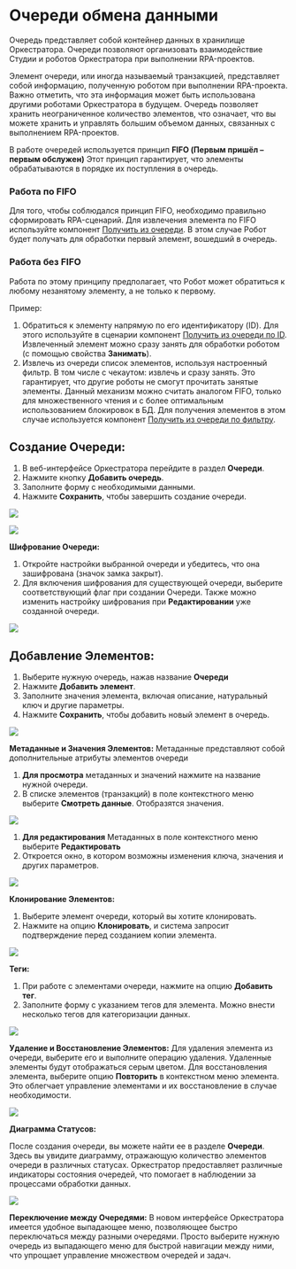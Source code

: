 # Очереди обмена данными 

Очередь  представляет собой контейнер данных в хранилище Оркестратора. Очереди позволяют организовать взаимодействие Студии и роботов Оркестратора при выполнении RPA-проектов.

Элемент очереди, или иногда называемый транзакцией, представляет собой информацию, полученную роботом при выполнении RPA-проекта. 
Важно отметить, что эта информация может быть использована другими роботами Оркестратора в будущем. 
Очередь позволяет хранить неограниченное количество элементов, что означает, что вы можете хранить и управлять большим объемом данных, связанных с выполнением RPA-проектов.

В работе очередей используется принцип **FIFO (Первым пришёл – первым обслужен)**
Этот принцип гарантирует, что элементы обрабатываются в порядке их поступления в очередь.

### Работа по FIFO

Для того, чтобы соблюдался принцип FIFO, необходимо правильно сформировать RPA-сценарий. Для извлечения элемента по FIFO используйте компонент [Получить из очереди](https://docs.primo-rpa.ru/primo-rpa/g_elements/el_basic/els_orch/els_queues/readfromqueue). В этом случае Робот будет получать для обработки первый элемент, вошедший в очередь.

### Работа без FIFO

Работа по этому принципу предполагает, что Робот может обратиться к любому незанятому элементу, а не только к первому. 

Пример:

1. Обратиться к элементу напрямую по его идентификатору (ID). Для этого используйте в сценарии компонент [Получить из очереди по ID](https://docs.primo-rpa.ru/primo-rpa/g_elements/el_basic/els_orch/els_queues/peekqueueid). 
Извлеченный элемент можно сразу занять для обработки роботом (с помощью свойства **Занимать**).
2. Извлечь из очереди список элементов, используя настроенный фильтр. В том числе с чекаутом: извлечь и сразу занять. 
Это гарантирует, что другие роботы не смогут прочитать занятые элементы. Данный механизм можно считать аналогом FIFO, только для множественного чтения и с более оптимальным использованием блокировок в БД. 
Для получения элементов в этом случае используется компонент [Получить из очереди по фильтру](https://docs.primo-rpa.ru/primo-rpa/g_elements/el_basic/els_orch/els_queues/peekqueuefilter).

## Создание Очереди:

1. В веб-интерфейсе  Оркестратора перейдите в раздел **Очереди**.
2. Нажмите кнопку **Добавить очередь**.
3. Заполните форму с необходимыми данными.
4. Нажмите **Сохранить**, чтобы завершить создание очереди.

![](../.gitbook/assets1/add_queue.png)


![](../.gitbook/assets1/add_queue2.png)

**Шифрование Очереди:**
   1. Откройте настройки выбранной очереди и убедитесь, что она зашифрована (значок замка закрыт).
   2. Для включения шифрования для существующей очереди, выберите соответствующий флаг при создании Очереди. Также можно изменить настройку шифрования при **Редактировании** уже созданной очереди.

![](../.gitbook/assets1/crypto_queue_element.png)



## Добавление Элементов:

1. Выберите нужную очередь, нажав название **Очереди**
2. Нажмите **Добавить элемент**.
3. Заполните значения элемента, включая описание, натуральный ключ и другие параметры.
4. Нажмите **Сохранить**, чтобы добавить новый элемент в очередь.


![](../.gitbook/assets1/add_element.png)


**Метаданные и Значения Элементов:**
  Метаданные представляют собой дополнительные атрибуты элементов очереди
   1. **Для просмотра** метаданных и значений нажмите на название нужной очереди.
   2. В списке элементов (транзакций) в поле контекстного меню выберите **Смотреть данные**. Отобразятся значения.

   ![](../.gitbook/assets1/metadata.png)
   
  1. **Для редактирования** Метаданных в поле контекстного меню выберите **Редактировать**
  2. Откроется окно, в котором возможны изменения ключа, значения и других параметров.

  ![](../.gitbook/assets1/edit_queue.png)

 **Клонирование Элементов:**
   1. Выберите элемент очереди, который вы хотите клонировать.
   2. Нажмите на опцию **Клонировать**, и система запросит подтверждение перед созданием копии элемента.

   ![](../.gitbook/assets1/Clone.png)   

 **Теги:**
   1. При работе с элементами очереди, нажмите на опцию **Добавить тег**.
   2. Заполните форму с указанием тегов для элемента. Можно внести несколько тегов для категоризации данных.

  ![](../.gitbook/assets1/tags.png)   


**Удаление и Восстановление Элементов:**
Для удаления элемента из очереди, выберите его и выполните операцию удаления. Удаленные элементы будут отображаться серым цветом. Для восстановления элемента, выберите опцию **Повторить** в контекстном меню элемента. Это облегчает управление элементами и их восстановление в случае необходимости.

  ![](../.gitbook/assets1/Delete_repeat.png)   

**Диаграмма Статусов:**

После создания очереди, вы можете найти ее в разделе **Очереди**. Здесь вы увидите диаграмму, отражающую количество элементов очереди в различных статусах. Оркестратор предоставляет различные индикаторы состояния очередей, что помогает в наблюдении за процессами обработки данных.

  ![](../.gitbook/assets1/diagr.png)   

**Переключение между Очередями:**
В новом интерфейсе Оркестратора имеется удобное выпадающее меню, позволяющее быстро переключаться между разными очередями. Просто выберите нужную очередь из выпадающего меню для быстрой навигации между ними, что упрощает управление множеством очередей и задач.
